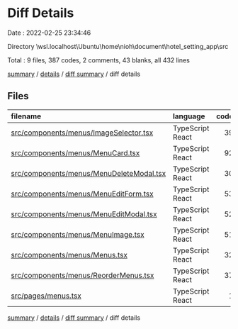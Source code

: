# Diff Details

Date : 2022-02-25 23:34:46

Directory \\wsl.localhost\Ubuntu\home\nioh\document\hotel_setting_app\src

Total : 9 files,  387 codes, 2 comments, 43 blanks, all 432 lines

[summary](results.md) / [details](details.md) / [diff summary](diff.md) / diff details

## Files
| filename | language | code | comment | blank | total |
| :--- | :--- | ---: | ---: | ---: | ---: |
| [src/components/menus/ImageSelector.tsx](/src/components/menus/ImageSelector.tsx) | TypeScript React | 39 | 0 | 6 | 45 |
| [src/components/menus/MenuCard.tsx](/src/components/menus/MenuCard.tsx) | TypeScript React | 92 | 1 | 7 | 100 |
| [src/components/menus/MenuDeleteModal.tsx](/src/components/menus/MenuDeleteModal.tsx) | TypeScript React | 30 | 0 | 4 | 34 |
| [src/components/menus/MenuEditForm.tsx](/src/components/menus/MenuEditForm.tsx) | TypeScript React | 53 | 0 | 4 | 57 |
| [src/components/menus/MenuEditModal.tsx](/src/components/menus/MenuEditModal.tsx) | TypeScript React | 52 | 1 | 7 | 60 |
| [src/components/menus/MenuImage.tsx](/src/components/menus/MenuImage.tsx) | TypeScript React | 51 | 0 | 6 | 57 |
| [src/components/menus/Menus.tsx](/src/components/menus/Menus.tsx) | TypeScript React | 32 | 0 | 5 | 37 |
| [src/components/menus/ReorderMenus.tsx](/src/components/menus/ReorderMenus.tsx) | TypeScript React | 37 | 0 | 3 | 40 |
| [src/pages/menus.tsx](/src/pages/menus.tsx) | TypeScript React | 1 | 0 | 1 | 2 |

[summary](results.md) / [details](details.md) / [diff summary](diff.md) / diff details